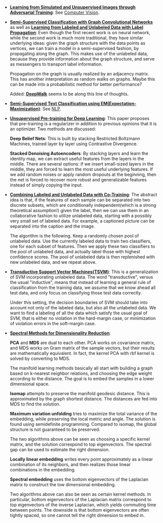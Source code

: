 * [**Learning from Simulated and Unsupervised Images through Adversarial Training**](https://arxiv.org/pdf/1612.07828.pdf): See [Computer Vision](https://github.com/zxfsheep/advanced-machine-learning/blob/master/summaries/Vision.md).

* [**Semi-Supervised Classification with Graph Convolutional Networks**](https://arxiv.org/pdf/1609.02907.pdf) as well as [**Learning from Labeled and Unlabeled Data with Label Propagation**](http://mlg.eng.cam.ac.uk/zoubin/papers/CMU-CALD-02-107.pdf): Even though the first recent work is on neural network, while the second work is much more traditional, they have similar underlying ideas: given the graph structure with the data points as vertices,  we can train a model in a semi-supervised fashion, by propagating along the graph. This makes use of the unlabeled data, because they provide information about the graph structure, and serve as messengers to transport label information.

  Propagation on the graph is usually realized by an adjacency matrix. This has another interpretation as random walks on graphs. Maybe this can be made into a probabilistic method for better performance?

  Added: [**DeepWalk**](https://arxiv.org/pdf/1403.6652.pdf) seems to be along this line of thoughts.

* [**Semi-Supervised Text Classification using EM(Expectation-Maximization)**](https://www.cs.cmu.edu/~tom/pubs/NigamEtAl-bookChapter.pdf): See [NLP](https://github.com/zxfsheep/advanced-machine-learning/blob/master/summaries/NLP.md).

* [**Unsupervised Pre-training for Deep Learning**](http://www.jmlr.org/papers/volume11/erhan10a/erhan10a.pdf): This paper proposes that pre-training is a regularizer in addition to previous opinions that it is an optimizer. Two methods are discussed:

    **Deep Belief Nets**: This is built by stacking Restricted Boltzmann Machines, trained layer by layer using Contrastive Divergence.

    **Stacked Denoising Autoencoders**: By stacking layers and learn the identity map, we can extract useful features from the layers in the middle. There are several options: if we insert small-sized layers in the middle, they are forced to learn the most useful underlying features. If we add random noises or apply random dropouts at the beginning, then the net is forced to recover more robust and generalizable features instead of simply copying the input.

* [**Combining Labeled and Unlabeled Data with Co-Training**](http://www.cs.cmu.edu/afs/cs.cmu.edu/Web/People/avrim/Papers/cotrain.pdf): The abstract idea is that, if the features of each sample can be separated into two discrete subsets, which are conditionally independent(which is a strong theoretical assumption!) given the label, then we can use them in an collaborative fashion to utilize unlabeled data, starting with a possibly very small set of labeled data. For example, a captioned picture can be separated into the caption and the image. 

  The algorithm is the following. Keep a randomly chosen pool of unlabeled data. Use the currently labeled data to train two classifiers, one for each subset of features. Then we apply these two classifiers to the pool of unlabeled data, and actually label those with highest confidence scores. The pool of unlabeled data is then replenished with new unlabeled data, and we repeat above.

* [**Transductive Support Vector Machines(TSVM)**](http://lasa.epfl.ch/teaching/lectures/ML_MSc_Advanced/Slides/Transductive-SVMs.pdf): This is a generalization of SVM incorporating unlabeled data. The word "transductive", versus the usual "inductive", means that instead of learning a general rule of classification from the training data, we assume that we know ahead all test data, and only focus on classifying those test data correctly.

  Under this setting, the decision boundaries of SVM should take into account not only of the labeled data, but also all the unlabeled data. We want to find a labeling of all the data which satisfy the usual goal of SVM, that is either no violation in the hard-margin case, or minimization of violation errors in the soft-margin case.

* [**Spectral Methods for Dimensionality Reduction**](https://cseweb.ucsd.edu/~saul/papers/smdr_ssl05.pdf): 

  **PCA** and **MDS** are dual to each other. PCA works on covariance matrix, and MDS works on Gram matrix of the sample vectors, but their results are mathematically equivalent. In fact, the kernel PCA with rbf kernel is solved by converting to MDS.

  The manifold learning methods basically all start with building a graph based on k-nearest neighbor relations, and choosing the edge weight according to the distance. The goal is to embed the samples in a lower dimensional space.

  **Isomap** attempts to preserve the manifold geodesic distance. This is approximated by the graph shortest distance. The distances are fed into MDS to find the solution.

  **Maximum variation unfolding** tries to maximize the total variance of the embedding, while preserving the local metric and angle. The solution is found using semidefinite programming. Compared to isomap, the global structure is not guaranteed to be preserved.

  The two algorithms above can be seen as choosing a specific kernel matrix, and the solution correspond to top eigenvectors. The spectral gap can be used to estimate the right dimension.

  **Locally linear embedding** writes every point approximately as a linear combination of its neighbors, and then realizes those linear combinations in the embedding.

  **Spectral embedding** uses the bottom eigenvectors of the Laplacian matrix to construct the low dimensional embedding.

  Two algorithms above can also be seen as certain kernel methods. In particular, bottom eigenvectors of the Laplacian matrix correspond to top eigenvectors of the inverse Laplacian, which yields commuting time between points. The downside is that bottom eigenvectors are often tightly spaced, so one cannot tell the right dimension to embed in.






